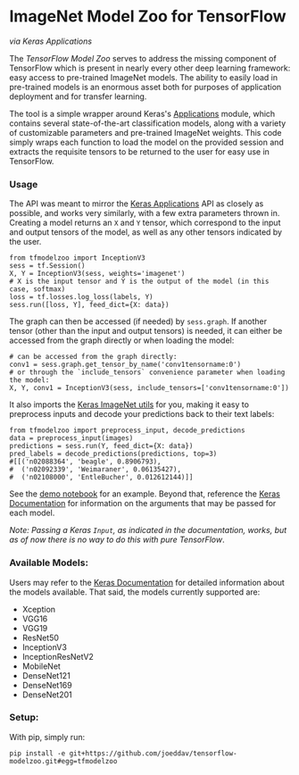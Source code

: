 # ImageNet Model Zoo for TensorFlow
_via Keras Applications_

The _TensorFlow Model Zoo_ serves to address the missing component of TensorFlow
which is present in nearly every other deep learning framework: easy access to
pre-trained ImageNet models. The ability to easily load in pre-trained models is
an enormous asset both for purposes of application deployment and for transfer
learning.

The tool is a simple wrapper around Keras's
[Applications](https://keras.io/applications/) module, which contains several
state-of-the-art classification models, along with a variety of customizable
parameters and pre-trained ImageNet weights. This code simply wraps each
function to load the model on the provided session and extracts the requisite
tensors to be returned to the user for easy use in TensorFlow.

### Usage

The API was meant to mirror the [Keras
Applications](https://keras.io/applications/) API as closely as possible, and
works very similarly, with a few extra parameters thrown in. Creating a model
returns an `X` and `Y` tensor, which correspond to the input and output tensors
of the model, as well as any other tensors indicated by the user.

```python3
from tfmodelzoo import InceptionV3
sess = tf.Session()
X, Y = InceptionV3(sess, weights='imagenet')
# X is the input tensor and Y is the output of the model (in this case, softmax)
loss = tf.losses.log_loss(labels, Y)
sess.run([loss, Y], feed_dict={X: data})
```

The graph can then be accessed (if needed) by `sess.graph`. If another tensor
(other than the input and output tensors) is needed, it can either be accessed
from the graph directly or when loading the model:

```python3
# can be accessed from the graph directly:
conv1 = sess.graph.get_tensor_by_name('conv1tensorname:0')
# or through the `include_tensors` convenience parameter when loading the model:
X, Y, conv1 = InceptionV3(sess, include_tensors=['conv1tensorname:0'])
```

It also imports the [Keras ImageNet
utils](https://github.com/keras-team/keras/blob/master/keras/applications/imagenet_utils.py)
for you, making it easy to preprocess
inputs and decode your predictions back to their text labels:

```python3
from tfmodelzoo import preprocess_input, decode_predictions
data = preprocess_input(images)
predictions = sess.run(Y, feed_dict={X: data})
pred_labels = decode_predictions(predictions, top=3)
#[[('n02088364', 'beagle', 0.8906793),
#  ('n02092339', 'Weimaraner', 0.06135427),
#  ('n02108000', 'EntleBucher', 0.012612144)]]
```

See the [demo notebook](demo/demo.ipynb) for an example. Beyond that, reference
the [Keras Documentation](https://keras.io/applications/) for information on the
arguments that may be passed for each model.

_Note: Passing a Keras `Input`, as indicated in the documentation, works, but as
of now there is no way to do this with pure TensorFlow_.

### Available Models:

Users may refer to the [Keras Documentation](https://keras.io/applications/) for
detailed information about the models available. That said, the models currently
supported are:

- Xception
- VGG16
- VGG19
- ResNet50
- InceptionV3
- InceptionResNetV2
- MobileNet
- DenseNet121
- DenseNet169
- DenseNet201

### Setup:
With pip, simply run:
```
pip install -e git+https://github.com/joeddav/tensorflow-modelzoo.git#egg=tfmodelzoo
```
